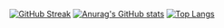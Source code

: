 [![GitHub Streak](https://github-readme-streak-stats.herokuapp.com/?user=BatuhanKaraca99)](https://git.io/streak-stats)
[![Anurag's GitHub stats](https://github-readme-stats.vercel.app/api?username=BatuhanKaraca99)](https://github.com/anuraghazra/github-readme-stats)
[![Top Langs](https://github-readme-stats.vercel.app/api/top-langs/?username=BatuhanKaraca99)](https://github.com/anuraghazra/github-readme-stats)

